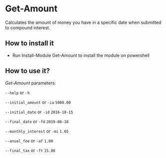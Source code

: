 # Get-Amount
Calculates the amount of money you have in a specific date when submitted to compound interest.

## How to install it
- Run Install-Module Get-Amount to install the module on powershell

## How to use it?

*Get-Amount* parameters:

`--help` or `-h`

`--initial_amount` or `-ia` `5000.00`

`--initial_date` or `-id` `2016-10-15`

`--final_date` or `-fd` `2019-06-18`

`--monthly_interest` or `-mi` `1.65`

`--anual_fee` or `-af` `1.00`

`--final_tax` or `-ft` `15.00`
